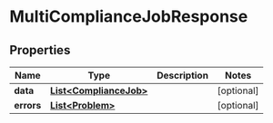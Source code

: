 

# MultiComplianceJobResponse


## Properties

Name | Type | Description | Notes
------------ | ------------- | ------------- | -------------
**data** | [**List&lt;ComplianceJob&gt;**](ComplianceJob.md) |  |  [optional]
**errors** | [**List&lt;Problem&gt;**](Problem.md) |  |  [optional]



